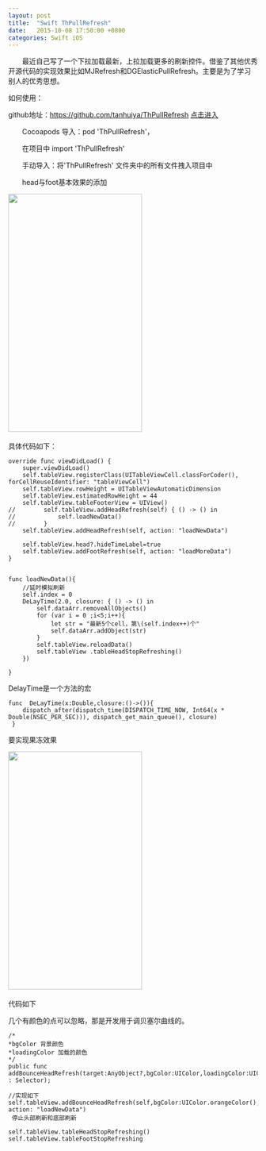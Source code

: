 ```yaml
---
layout: post
title:  "Swift ThPullRefresh"
date:   2015-10-08 17:50:00 +0800
categories: Swift iOS
---
```


　　最近自己写了一个下拉加载最新，上拉加载更多的刷新控件。借鉴了其他优秀开源代码的实现效果比如MJRefresh和DGElasticPullRefresh。主要是为了学习别人的优秀思想。

 

如何使用：

github地址：https://github.com/tanhuiya/ThPullRefresh [点击进入](https://github.com/tanhuiya/ThPullRefresh)

　　Cocoapods 导入：pod 'ThPullRefresh'，

　　在项目中 import 'ThPullRefresh'

　　手动导入：将'ThPullRefresh' 文件夹中的所有文件拽入项目中

 　　head与foot基本效果的添加
 　　

<img src="http://images2015.cnblogs.com/blog/884671/201601/884671-20160121112547937-1808285116.gif" width="270" height="480">　　　　

具体代码如下：

    override func viewDidLoad() {
        super.viewDidLoad()
        self.tableView.registerClass(UITableViewCell.classForCoder(), forCellReuseIdentifier: "tableViewCell")
        self.tableView.rowHeight = UITableViewAutomaticDimension
        self.tableView.estimatedRowHeight = 44
        self.tableView.tableFooterView = UIView()
	//        self.tableView.addHeadRefresh(self) { () -> () in
	//            self.loadNewData()
	//        }
        self.tableView.addHeadRefresh(self, action: "loadNewData")

        self.tableView.head?.hideTimeLabel=true
        self.tableView.addFootRefresh(self, action: "loadMoreData")
    }


    func loadNewData(){
        //延时模拟刷新
        self.index = 0
        DeLayTime(2.0, closure: { () -> () in
            self.dataArr.removeAllObjects()
            for (var i = 0 ;i<5;i++){
                let str = "最新5个cell，第\(self.index++)个"
                self.dataArr.addObject(str)
            }
            self.tableView.reloadData()
            self.tableView .tableHeadStopRefreshing()
        })
        
    }
 DelayTime是一个方法的宏

    
	func  DeLayTime(x:Double,closure:()->()){
	    dispatch_after(dispatch_time(DISPATCH_TIME_NOW, Int64(x * Double(NSEC_PER_SEC))), dispatch_get_main_queue(), closure)
	 }
	 
 要实现果冻效果
 
<img src="http://images2015.cnblogs.com/blog/884671/201601/884671-20160121112857703-1924927269.gif" width="270" height="480">　


代码如下

几个有颜色的点可以忽略，那是开发用于调贝塞尔曲线的。

	/*
   	*bgColor 背景颜色
	*loadingColor 加载的颜色
	*/
	public func addBounceHeadRefresh(target:AnyObject?,bgColor:UIColor,loadingColor:UIColor,action : Selector);
	
	//实现如下
	self.tableView.addBounceHeadRefresh(self,bgColor:UIColor.orangeColor(),loadingColor:UIColor.blueColor(), action: "loadNewData")
	 停止头部刷新和底部刷新
	
	self.tableView.tableHeadStopRefreshing()
	self.tableView.tableFootStopRefreshing
	
 
